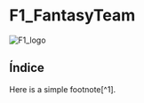 # F1_FantasyTeam 
![F1_logo](https://user-images.githubusercontent.com/91873665/207651713-eb09bce3-a05f-47df-a283-fe657399be73.jpg)
## Índice
Here is a simple footnote[^1].

